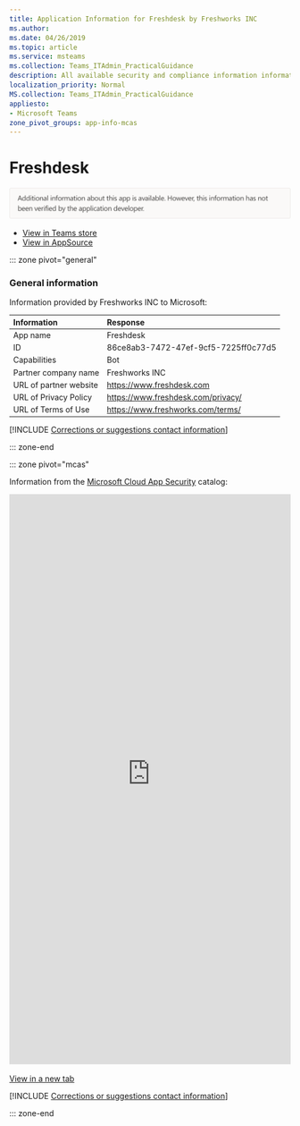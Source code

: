 ```yaml
---
title: Application Information for Freshdesk by Freshworks INC
ms.author: 
ms.date: 04/26/2019
ms.topic: article
ms.service: msteams
ms.collection: Teams_ITAdmin_PracticalGuidance
description: All available security and compliance information information for Freshdesk, its data handling policies, its Microsoft Cloud App Security app catalog information, and security/compliance information in the CSA STAR registry.
localization_priority: Normal
MS.collection: Teams_ITAdmin_PracticalGuidance
appliesto:
- Microsoft Teams
zone_pivot_groups: app-info-mcas
---
```

# Freshdesk

<p></p><img alt="Non-attested image" src="./images/unattested.png" width="650"/>

* <a href="https://teams.microsoft.com/l/app/86ce8ab3-7472-47ef-9cf5-7225ff0c77d5" target="_blank">View in Teams store</a>
* <a href="https://appsource.microsoft.com/en-us/product/office/WA104381505" target="_blank">View in AppSource</a>

::: zone pivot="general"

### General information

Information provided by Freshworks INC to Microsoft:

| **Information** | **Response** |
|:----------------|:-------------|
| App name | Freshdesk |
| ID | 86ce8ab3-7472-47ef-9cf5-7225ff0c77d5 |
| Capabilities | Bot |
| Partner company name | Freshworks INC |
| URL of partner website | <https://www.freshdesk.com> |
| URL of Privacy Policy | <https://www.freshdesk.com/privacy/> |
| URL of Terms of Use | <https://www.freshworks.com/terms/> |

 [!INCLUDE [Corrections or suggestions contact information](./includes/corrections-or-suggestions.md)]

::: zone-end


::: zone pivot="mcas"

Information from the [Microsoft Cloud App Security](https://www.microsoft.com/en-us/enterprise-mobility-security/cloud-app-security) catalog:

<iframe height='1020' title='Microsoft Cloud App Security Information' src='https://3ca685143b5b46b4b0e5266dadf2e97c.codepen.website/#/dashboard/18791' frameborder='no'  style='width: 100%;'></iframe>

<a href="https://3ca685143b5b46b4b0e5266dadf2e97c.codepen.website/#/dashboard/18791" target="_blank">View in a new tab</a>

[!INCLUDE [Corrections or suggestions contact information](./includes/corrections-or-suggestions.md)]

::: zone-end

